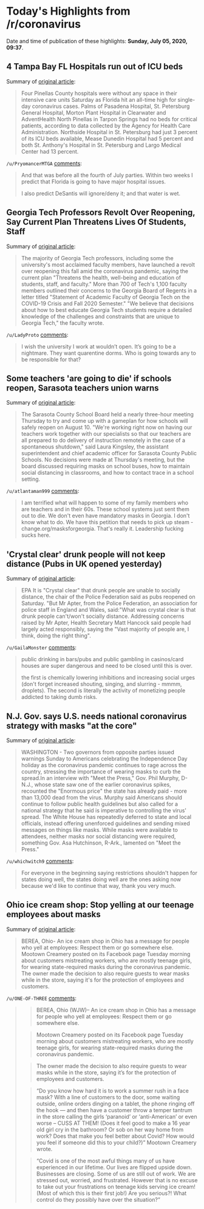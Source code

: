 # Today's Highlights from /r/coronavirus

Date and time of publication of these highlights: **Sunday, July 05, 2020, 09:37**.

## 4 Tampa Bay FL Hospitals run out of ICU beds

Summary of [original article](https://www.tampabay.com/news/health/2020/07/04/four-pinellas-hospitals-completely-out-of-icu-beds/?utm_medium=push&utm_source=pushly&utm_campaign=8848):

> Four Pinellas County hospitals were without any space in their intensive care units Saturday as Florida hit an all-time high for single-day coronavirus cases. Palms of Pasadena Hospital, St. Petersburg General Hospital, Morton Plant Hospital in Clearwater and AdventHealth North Pinellas in Tarpon Springs had no beds for critical patients, according to data collected by the Agency for Health Care Administration. Northside Hospital in St. Petersburg had just 3 percent of its ICU beds available, Mease Dunedin Hospital had 5 percent and both St. Anthony's Hospital in St. Petersburg and Largo Medical Center had 13 percent.

`/u/PryomancerMTGA` [comments](https://www.reddit.com/r/Coronavirus/comments/hln17z/4_tampa_bay_fl_hospitals_run_out_of_icu_beds/):

> And that was before all the fourth of July parties. Within two weeks I predict that Florida is going to have major hospital issues.
> 
> I also predict DeSantis will ignore/deny it; and that water is wet.

## Georgia Tech Professors Revolt Over Reopening, Say Current Plan Threatens Lives Of Students, Staff

Summary of [original article](https://www.gpbnews.org/post/georgia-tech-professors-revolt-over-reopening-say-current-plan-threatens-lives-students-staff):

> The majority of Georgia Tech professors, including some the university's most acclaimed faculty members, have launched a revolt over reopening this fall amid the coronavirus pandemic, saying the current plan "Threatens the health, well-being and education of students, staff, and faculty." More than 700 of Tech's 1,100 faculty members outlined their concerns to the Georgia Board of Regents in a letter titled "Statement of Academic Faculty of Georgia Tech on the COVID-19 Crisis and Fall 2020 Semester." "We believe that decisions about how to best educate Georgia Tech students require a detailed knowledge of the challenges and constraints that are unique to Georgia Tech," the faculty wrote.

`/u/LadyProto` [comments](https://www.reddit.com/r/Coronavirus/comments/hln6tq/georgia_tech_professors_revolt_over_reopening_say/):

> I wish the university I work at wouldn’t open. It’s going to be a nightmare. They want quarentine dorms. Who is going towards any to be responsible for that?

## Some teachers 'are going to die' if schools reopen, Sarasota teachers union warns

Summary of [original article](https://www.fox13news.com/news/some-teachers-are-going-to-die-if-schools-reopen-sarasota-teachers-union-president-warns):

> The Sarasota County School Board held a nearly three-hour meeting Thursday to try and come up with a gameplan for how schools will safely reopen on August 10. "We're working right now on having our teachers work together with our specialists so that our teachers are all prepared to do delivery of instruction remotely in the case of a spontaneous shutdown," said Laura Kingsley, the assistant superintendent and chief academic officer for Sarasota County Public Schools. No decisions were made at Thursday's meeting, but the board discussed requiring masks on school buses, how to maintain social distancing in classrooms, and how to contact trace in a school setting.

`/u/atlantaman999` [comments](https://www.reddit.com/r/Coronavirus/comments/hljvad/some_teachers_are_going_to_die_if_schools_reopen/):

> I am terrified what will happen to some of my family members who are teachers and in their 60s. These school systems just sent them out to die. We don't even have mandatory masks in Georgia. I don't know what to do. We have this petition that needs to pick up steam - change.org/masksforgeorgia. That's really it. Leadership fucking sucks here.

## 'Crystal clear' drunk people will not keep distance (Pubs in UK opened yesterday)

Summary of [original article](https://www.bbc.co.uk/news/uk-53296689):

> EPA It is "Crystal clear" that drunk people are unable to socially distance, the chair of the Police Federation said as pubs reopened on Saturday. "But Mr Apter, from the Police Federation, an association for police staff in England and Wales, said:"What was crystal clear is that drunk people can't/won't socially distance. Addressing concerns raised by Mr Apter, Health Secretary Matt Hancock said people had largely acted responsibly, saying the "Vast majority of people are, I think, doing the right thing".

`/u/GailaMonster` [comments](https://www.reddit.com/r/Coronavirus/comments/hljphf/crystal_clear_drunk_people_will_not_keep_distance/):

> public drinking in bars/pubs and public gambling in casinos/card houses are super dangerous and need to be closed until this is over. 
> 
> the first is chemically lowering inhibitions and increasing social urges (don't forget increased shouting, singing, and slurring - mmmm, droplets). The second is literally the activity of monetizing people addicted to taking dumb risks.

## N.J. Gov. says U.S. needs national coronavirus strategy with masks "at the core"

Summary of [original article](https://www.nbcnews.com/politics/meet-the-press/n-j-gov-says-u-s-needs-national-pandemic-strategy-n1232924):

> WASHINGTON - Two governors from opposite parties issued warnings Sunday to Americans celebrating the Independence Day holiday as the coronavirus pandemic continues to rage across the country, stressing the importance of wearing masks to curb the spread.In an interview with "Meet the Press," Gov. Phil Murphy, D-N.J., whose state saw one of the earlier coronavirus spikes, recounted the "Enormous price" the state has already paid - more than 13,000 dead from the virus. Murphy said Americans should continue to follow public health guidelines but also called for a national strategy that he said is imperative to controlling the virus' spread. The White House has repeatedly deferred to state and local officials, instead offering unenforced guidelines and sending mixed messages on things like masks. While masks were available to attendees, neither masks nor social distancing were required, something Gov. Asa Hutchinson, R-Ark., lamented on "Meet the Press."

`/u/whichwitch9` [comments](https://www.reddit.com/r/Coronavirus/comments/hlnsty/nj_gov_says_us_needs_national_coronavirus/):

> For everyone in the beginning saying restrictions shouldn't happen for states doing well, the states doing well are the ones asking now because we'd like to continue that way, thank you very much.

## Ohio ice cream shop: Stop yelling at our teenage employees about masks

Summary of [original article](https://wreg.com/news/ohio-ice-cream-shop-stop-yelling-at-our-teenage-employees-about-masks/):

> BEREA, Ohio- An ice cream shop in Ohio has a message for people who yell at employees: Respect them or go somewhere else. Mootown Creamery posted on its Facebook page Tuesday morning about customers mistreating workers, who are mostly teenage girls, for wearing state-required masks during the coronavirus pandemic. The owner made the decision to also require guests to wear masks while in the store, saying it's for the protection of employees and customers.

`/u/ONE-OF-THREE` [comments](https://www.reddit.com/r/Coronavirus/comments/hlfezn/ohio_ice_cream_shop_stop_yelling_at_our_teenage/):

> >BEREA, Ohio (WJW)– An ice cream shop in Ohio has a message for people who yell at employees: Respect them or go somewhere else.
> 
> >Mootown Creamery posted on its Facebook page Tuesday morning about customers mistreating workers, who are mostly teenage girls, for wearing state-required masks during the coronavirus pandemic.
> 
> >The owner made the decision to also require guests to wear masks while in the store, saying it’s for the protection of employees and customers.
> 
> >“Do you know how hard it is to work a summer rush in a face mask? With a line of customers to the door, some waiting outside, online orders dinging on a tablet, the phone ringing off the hook — and then have a customer throw a temper tantrum in the store calling the girls ‘paranoid’ or ‘anti-American’ or even worse – CUSS AT THEM! (Does it feel good to make a 16 year old girl cry in the bathroom? Or sob on her way home from work? Does that make you feel better about Covid? How would you feel if someone did this to your child?)” Mootown Creamery wrote.
> 
> >“Covid is one of the most awful things many of us have experienced in our lifetime. Our lives are flipped upside down. Businesses are closing. Some of us are still out of work. We are stressed out, worried, and frustrated. However that is no excuse to take out your frustrations on teenage kids serving ice cream! (Most of which this is their first job!) Are you serious?! What control do they possibly have over the situation?”

